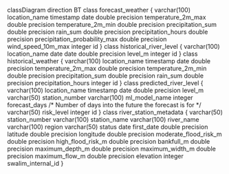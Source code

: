 classDiagram
direction BT
class forecast_weather {
varchar(100) location_name
timestamp date
double precision temperature_2m_max
double precision temperature_2m_min
double precision precipitation_sum
double precision rain_sum
double precision precipitation_hours
double precision precipitation_probability_max
double precision wind_speed_10m_max
integer id
}
class historical_river_level {
varchar(100) location_name
date date
double precision level_m
integer id
}
class historical_weather {
varchar(100) location_name
timestamp date
double precision temperature_2m_max
double precision temperature_2m_min
double precision precipitation_sum
double precision rain_sum
double precision precipitation_hours
integer id
}
class predicted_river_level {
varchar(100) location_name
timestamp date
double precision level_m
varchar(50) station_number
varchar(100) ml_model_name
integer forecast_days /* Number of days into the future the forecast is for */
varchar(50) risk_level
integer id
}
class river_station_metadata {
varchar(50) station_number
varchar(100) station_name
varchar(100) river_name
varchar(100) region
varchar(50) status
date first_date
double precision latitude
double precision longitude
double precision moderate_flood_risk_m
double precision high_flood_risk_m
double precision bankfull_m
double precision maximum_depth_m
double precision maximum_width_m
double precision maximum_flow_m
double precision elevation
integer swalim_internal_id
}

